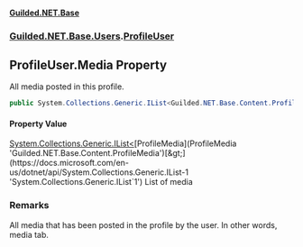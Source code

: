
#### [Guilded.NET.Base](index 'index')
### [Guilded.NET.Base.Users](index#Guilded_NET_Base_Users 'Guilded.NET.Base.Users').[ProfileUser](ProfileUser 'Guilded.NET.Base.Users.ProfileUser')
## ProfileUser.Media Property
All media posted in this profile.  
```csharp
public System.Collections.Generic.IList<Guilded.NET.Base.Content.ProfileMedia> Media { get; set; }
```

#### Property Value
[System.Collections.Generic.IList&lt;](https://docs.microsoft.com/en-us/dotnet/api/System.Collections.Generic.IList-1 'System.Collections.Generic.IList`1')[ProfileMedia](ProfileMedia 'Guilded.NET.Base.Content.ProfileMedia')[&gt;](https://docs.microsoft.com/en-us/dotnet/api/System.Collections.Generic.IList-1 'System.Collections.Generic.IList`1')
List of media
### Remarks
All media that has been posted in the profile by the user. In other words, media tab.  

